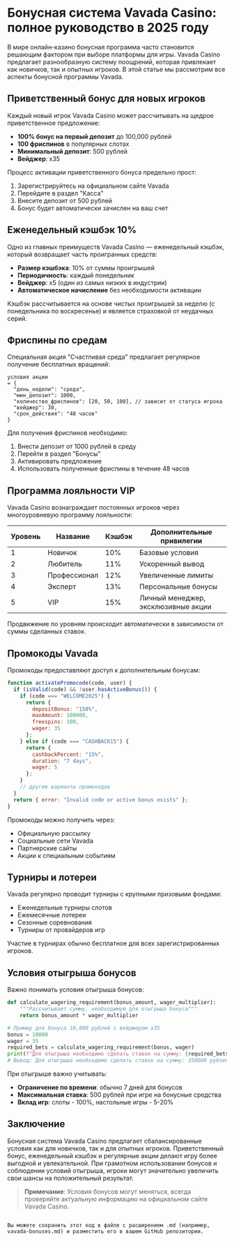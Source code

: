 # Бонусная система Vavada Casino: полное руководство в 2025 году

В мире онлайн-казино бонусная программа часто становится решающим фактором при выборе платформы для игры. Vavada Casino предлагает разнообразную систему поощрений, которая привлекает как новичков, так и опытных игроков. В этой статье мы рассмотрим все аспекты бонусной программы Vavada.

## Приветственный бонус для новых игроков

Каждый новый игрок Vavada Casino может рассчитывать на щедрое приветственное предложение:

- **100% бонус на первый депозит** до 100,000 рублей
- **100 фриспинов** в популярных слотах
- **Минимальный депозит**: 500 рублей
- **Вейджер**: x35

Процесс активации приветственного бонуса предельно прост:
1. Зарегистрируйтесь на официальном сайте Vavada
2. Перейдите в раздел "Касса"
3. Внесите депозит от 500 рублей
4. Бонус будет автоматически зачислен на ваш счет

## Еженедельный кэшбэк 10%

Одно из главных преимуществ Vavada Casino — еженедельный кэшбэк, который возвращает часть проигранных средств:

- **Размер кэшбэка**: 10% от суммы проигрышей
- **Периодичность**: каждый понедельник
- **Вейджер**: x5 (один из самых низких в индустрии)
- **Автоматическое начисление** без необходимости активации

Кэшбэк рассчитывается на основе чистых проигрышей за неделю (с понедельника по воскресенье) и является страховкой от неудачных серий.

## Фриспины по средам

Специальная акция "Счастливая среда" предлагает регулярное получение бесплатных вращений:

```
условия акции 
= {
  "день_недели": "среда",
  "мин_депозит": 1000,
  "количество_фриспинов": [20, 50, 100], // зависит от статуса игрока
  "вейджер": 30,
  "срок_действия": "48 часов"
}
```

Для получения фриспинов необходимо:
1. Внести депозит от 1000 рублей в среду
2. Перейти в раздел "Бонусы"
3. Активировать предложение
4. Использовать полученные фриспины в течение 48 часов

## Программа лояльности VIP

Vavada Casino вознаграждает постоянных игроков через многоуровневую программу лояльности:

| Уровень | Название | Кэшбэк | Дополнительные привилегии |
|---------|----------|--------|--------------------------|
| 1 | Новичок | 10% | Базовые условия |
| 2 | Любитель | 11% | Ускоренный вывод |
| 3 | Профессионал | 12% | Увеличенные лимиты |
| 4 | Эксперт | 13% | Персональные бонусы |
| 5 | VIP | 15% | Личный менеджер, эксклюзивные акции |

Продвижение по уровням происходит автоматически в зависимости от суммы сделанных ставок.

## Промокоды Vavada

Промокоды предоставляют доступ к дополнительным бонусам:

```javascript
function activatePromocode(code, user) {
  if (isValid(code) && !user.hasActiveBonus()) {
    if (code === "WELCOME2025") {
      return {
        depositBonus: "150%",
        maxAmount: 100000,
        freespins: 100,
        wager: 35
      };
    } else if (code === "CASHBACK15") {
      return {
        cashbackPercent: "15%",
        duration: "7 days",
        wager: 5
      };
    }
    // другие варианты промокодов
  }
  return { error: "Invalid code or active bonus exists" };
}
```

Промокоды можно получить через:
- Официальную рассылку
- Социальные сети Vavada
- Партнерские сайты
- Акции к специальным событиям

## Турниры и лотереи

Vavada регулярно проводит турниры с крупными призовыми фондами:

- Еженедельные турниры слотов
- Ежемесячные лотереи
- Сезонные соревнования
- Турниры от провайдеров игр

Участие в турнирах обычно бесплатное для всех зарегистрированных игроков.

## Условия отыгрыша бонусов

Важно понимать условия отыгрыша бонусов:

```python
def calculate_wagering_requirement(bonus_amount, wager_multiplier):
    """Рассчитывает сумму, необходимую для отыгрыша бонуса"""
    return bonus_amount * wager_multiplier

# Пример для бонуса 10,000 рублей с вейджером x35
bonus = 10000
wager = 35
required_bets = calculate_wagering_requirement(bonus, wager)
print(f"Для отыгрыша необходимо сделать ставок на сумму: {required_bets} рублей")
# Вывод: Для отыгрыша необходимо сделать ставок на сумму: 350000 рублей
```

При отыгрыше важно учитывать:
- **Ограничение по времени**: обычно 7 дней для бонусов
- **Максимальная ставка**: 500 рублей при игре на бонусные средства
- **Вклад игр**: слоты - 100%, настольные игры - 5-20%

## Заключение

Бонусная система Vavada Casino предлагает сбалансированные условия как для новичков, так и для опытных игроков. Приветственный бонус, еженедельный кэшбэк и регулярные акции делают игру более выгодной и увлекательной. При грамотном использовании бонусов и соблюдении условий отыгрыша, игроки могут значительно увеличить свои шансы на положительный результат.

> **Примечание**: Условия бонусов могут меняться, всегда проверяйте актуальную информацию на официальном сайте Vavada Casino.
```

Вы можете сохранить этот код в файле с расширением .md (например, vavada-bonuses.md) и разместить его в вашем GitHub репозитории.
